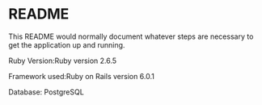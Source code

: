 # README

This README would normally document whatever steps are necessary to get the
application up and running.

Ruby Version:Ruby version 2.6.5

Framework used:Ruby on Rails version 6.0.1

Database: PostgreSQL
